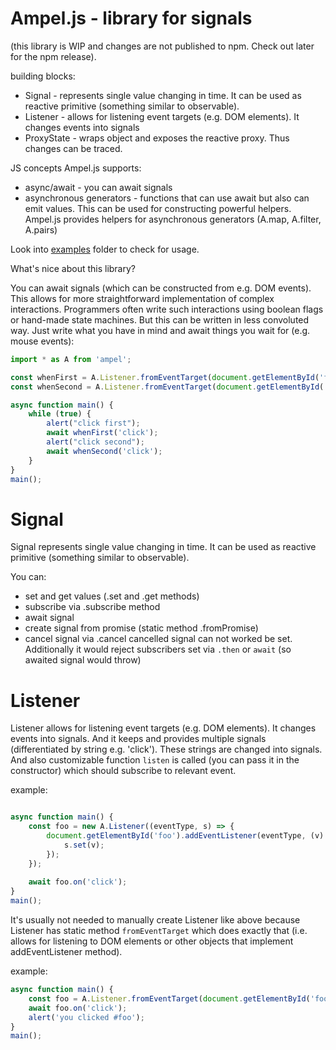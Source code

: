 Ampel.js - library for signals 
===
(this library is WIP and changes are not published to npm. Check out later for the npm release).

building blocks:
- Signal - represents single value changing in time. It can be used as reactive primitive (something similar to observable).
- Listener - allows for listening event targets (e.g. DOM elements). It changes events into signals
- ProxyState - wraps object and exposes the reactive proxy. Thus changes can be traced. 

JS concepts Ampel.js supports:

- async/await - you can await signals 
- asynchronous generators - functions that can use await but also can emit values. This can be used for constructing powerful helpers. Ampel.js provides helpers for asynchronous generators (A.map, A.filter, A.pairs)

Look into [examples](examples) folder to check for usage.

What's nice about this library?

You can await signals (which can be constructed from e.g. DOM events). This allows for more straightforward implementation of complex interactions. Programmers often write such interactions using boolean flags or hand-made state machines. But this can be written in less convoluted way. Just write what you have in mind and await things you wait for (e.g. mouse events):


```js
import * as A from 'ampel';

const whenFirst = A.Listener.fromEventTarget(document.getElementById('first')).on;
const whenSecond = A.Listener.fromEventTarget(document.getElementById('second')).on;

async function main() {
	while (true) {
		alert("click first");
		await whenFirst('click');
		alert("click second");
		await whenSecond('click');
	}
}
main();
```

Signal
===
Signal represents single value changing in time. It can be used as reactive primitive (something similar to observable).

You can:
- set and get values (.set and .get methods)
- subscribe via .subscribe method
- await signal
- create signal from promise (static method .fromPromise)
- cancel signal via .cancel
	cancelled signal can not worked be set. Additionally it would reject subscribers set via `.then` or `await` (so awaited signal would throw)

Listener
===
Listener allows for listening event targets (e.g. DOM elements). It changes events into signals.
And it keeps and provides multiple signals (differentiated by string e.g. 'click'). These strings are changed into signals. And also customizable function `listen` is called (you can pass it in the constructor) which should subscribe to relevant event.

example:
```js

async function main() {
	const foo = new A.Listener((eventType, s) => {
		document.getElementById('foo').addEventListener(eventType, (v) => {
			s.set(v);
		});
	});
	
	await foo.on('click');
}
main();
```
It's usually not needed to manually create Listener like above because Listener has static method `fromEventTarget` which does exactly that (i.e. allows for listening to DOM elements or other objects that implement addEventListener method).

example:
```js
async function main() {
	const foo = A.Listener.fromEventTarget(document.getElementById('foo'));
	await foo.on('click');
	alert('you clicked #foo');
}
main();
```
